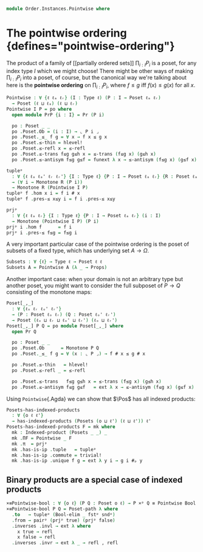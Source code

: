 <!--
```agda
open import 1Lab.Reflection.Marker

open import Cat.Diagram.Product.Indexed
open import Cat.Morphism
open import Cat.Prelude

open import Data.Bool

open import Order.Instances.Product
open import Order.Instances.Props
open import Order.Displayed
open import Order.Univalent
open import Order.Base

import Order.Reasoning as Pr

open is-indexed-product
open Indexed-product
open Inverses
```
-->

```agda
module Order.Instances.Pointwise where
```

# The pointwise ordering {defines="pointwise-ordering"}

The product of a family of [[partially ordered sets]] $\prod_{i : I} P_i$ is a
poset, for any index type $I$ which we might choose! There might be other ways
of making $\prod_{i : I} P_i$ into a poset, of course, but the canonical way
we're talking about here is the **pointwise ordering** on $\prod_{i : I} P_i$,
where $f \le g$ iff $f(x) \le g(x)$ for all $x$.

```agda
Pointwise : ∀ {ℓ ℓₐ ℓᵣ} (I : Type ℓ) (P : I → Poset ℓₐ ℓᵣ)
  → Poset (ℓ ⊔ ℓₐ) (ℓ ⊔ ℓᵣ)
Pointwise I P = po where
  open module PrP {i : I} = Pr (P i)

  po : Poset _ _
  po .Poset.Ob = (i : I) → ⌞ P i ⌟
  po .Poset._≤_ f g = ∀ x → f x ≤ g x
  po .Poset.≤-thin = hlevel!
  po .Poset.≤-refl x = ≤-refl
  po .Poset.≤-trans f≤g g≤h x = ≤-trans (f≤g x) (g≤h x)
  po .Poset.≤-antisym f≤g g≤f = funext λ x → ≤-antisym (f≤g x) (g≤f x)

tupleᵖ
  : ∀ {ℓ ℓₐ ℓₐ' ℓᵣ ℓᵣ'} {I : Type ℓ} {P : I → Poset ℓₐ ℓᵣ} {R : Poset ℓₐ' ℓᵣ'}
  → (∀ i → Monotone R (P i))
  → Monotone R (Pointwise I P)
tupleᵖ f .hom x i = f i # x
tupleᵖ f .pres-≤ x≤y i = f i .pres-≤ x≤y

prjᵖ
  : ∀ {ℓ ℓₐ ℓᵣ} {I : Type ℓ} {P : I → Poset ℓₐ ℓᵣ} (i : I)
  → Monotone (Pointwise I P) (P i)
prjᵖ i .hom f      = f i
prjᵖ i .pres-≤ f≤g = f≤g i
```

A very important particular case of the pointwise ordering is the poset
of subsets of a fixed type, which has underlying set $A \to \Omega$.

```agda
Subsets : ∀ {ℓ} → Type ℓ → Poset ℓ ℓ
Subsets A = Pointwise A (λ _ → Props)
```

Another important case: when your domain is not an arbitrary type but
another poset, you might want to consider the full subposet of $P \to Q$
consisting of the monotone maps:

```agda
Poset[_,_]
  : ∀ {ℓₒ ℓᵣ ℓₒ' ℓᵣ'}
  → (P : Poset ℓₒ ℓᵣ) (Q : Poset ℓₒ' ℓᵣ')
  → Poset (ℓₒ ⊔ ℓᵣ ⊔ ℓₒ' ⊔ ℓᵣ') (ℓₒ ⊔ ℓᵣ')
Poset[_,_] P Q = po module Poset[_,_] where
  open Pr Q

  po : Poset _ _
  po .Poset.Ob      = Monotone P Q
  po .Poset._≤_ f g = ∀ (x : ⌞ P ⌟) → f # x ≤ g # x

  po .Poset.≤-thin   = hlevel!
  po .Poset.≤-refl _ = ≤-refl

  po .Poset.≤-trans   f≤g g≤h x = ≤-trans (f≤g x) (g≤h x)
  po .Poset.≤-antisym f≤g g≤f   = ext λ x → ≤-antisym (f≤g x) (g≤f x)
```

Using `Pointwise`{.Agda} we can show that $\Pos$ has all indexed products:

```agda
Posets-has-indexed-products
  : ∀ {o ℓ ℓ'}
  → has-indexed-products (Posets (o ⊔ ℓ') (ℓ ⊔ ℓ')) ℓ'
Posets-has-indexed-products F = mk where
  mk : Indexed-product (Posets _ _) _
  mk .ΠF = Pointwise _ F
  mk .π  = prjᵖ
  mk .has-is-ip .tuple   = tupleᵖ
  mk .has-is-ip .commute = trivial!
  mk .has-is-ip .unique f g = ext λ y i → g i #ₚ y
```

## Binary products are a special case of indexed products

```agda
×≡Pointwise-bool : ∀ {o ℓ} (P Q : Poset o ℓ) → P ×ᵖ Q ≡ Pointwise Bool (if_then P else Q)
×≡Pointwise-bool P Q = Poset-path λ where
  .to   → tupleᵖ (Bool-elim _ fstᵖ sndᵖ)
  .from → pairᵖ (prjᵖ true) (prjᵖ false)
  .inverses .invl → ext λ where
    x true → refl
    x false → refl
  .inverses .invr → ext λ _ → refl , refl
```

